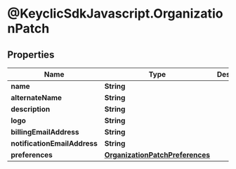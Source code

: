 # @KeyclicSdkJavascript.OrganizationPatch

## Properties
Name | Type | Description | Notes
------------ | ------------- | ------------- | -------------
**name** | **String** |  | [optional] 
**alternateName** | **String** |  | [optional] 
**description** | **String** |  | [optional] 
**logo** | **String** |  | [optional] 
**billingEmailAddress** | **String** |  | [optional] 
**notificationEmailAddress** | **String** |  | [optional] 
**preferences** | [**OrganizationPatchPreferences**](OrganizationPatchPreferences.md) |  | [optional] 


